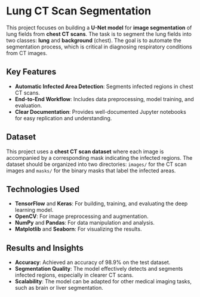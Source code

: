 # Lung CT Scan Segmentation

This project focuses on building a **U-Net model** for **image segmentation** of lung fields from **chest CT scans**. The task is to segment the lung fields into two classes: **lung** and **background** (chest). The goal is to automate the segmentation process, which is critical in diagnosing respiratory conditions from CT images.

## Key Features

- **Automatic Infected Area Detection**: Segments infected regions in chest CT scans.
- **End-to-End Workflow**: Includes data preprocessing, model training, and evaluation.
- **Clear Documentation**: Provides well-documented Jupyter notebooks for easy replication and understanding.

## Dataset

This project uses a **chest CT scan dataset** where each image is accompanied by a corresponding mask indicating the infected regions. The dataset should be organized into two directories: `images/` for the CT scan images and `masks/` for the binary masks that label the infected areas.


## Technologies Used

- **TensorFlow** and **Keras**: For building, training, and evaluating the deep learning model.
- **OpenCV**: For image preprocessing and augmentation.
- **NumPy** and **Pandas**: For data manipulation and analysis.
- **Matplotlib** and **Seaborn**: For visualizing the results.

## Results and Insights
- **Accuracy**: Achieved an accuracy of 98.9% on the test dataset.
- **Segmentation Quality**: The model effectively detects and segments infected regions, especially in clearer CT scans.
- **Scalability**: The model can be adapted for other medical imaging tasks, such as brain or liver segmentation.

